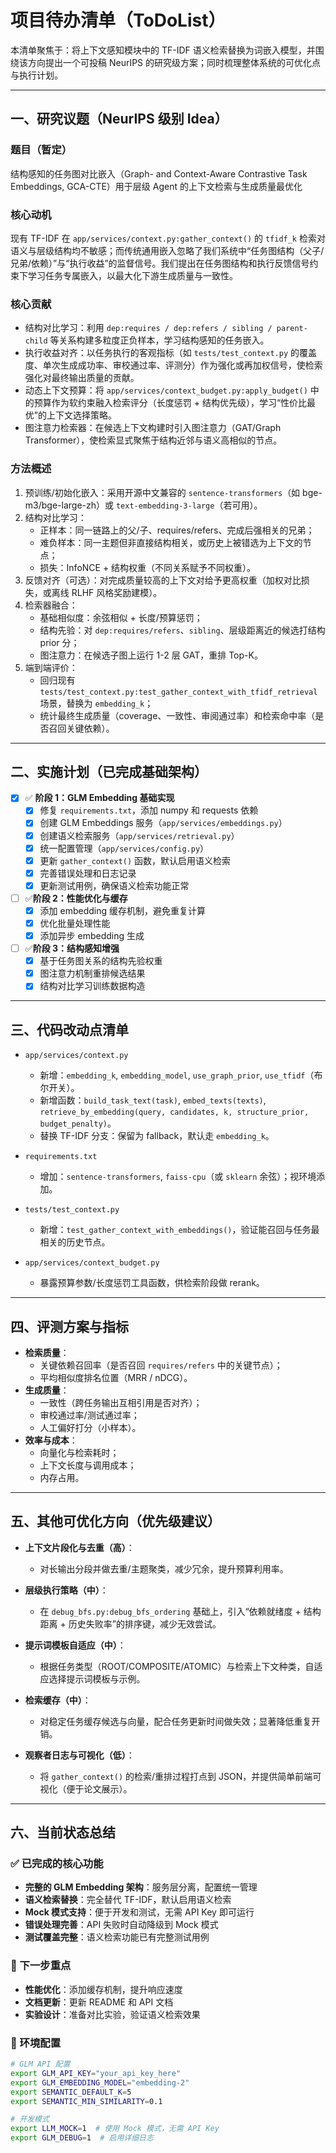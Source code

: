 # 项目待办清单（ToDoList）

本清单聚焦于：将上下文感知模块中的 TF-IDF 语义检索替换为词嵌入模型，并围绕该方向提出一个可投稿 NeurIPS 的研究级方案；同时梳理整体系统的可优化点与执行计划。

---

## 一、研究议题（NeurIPS 级别 Idea）

### 题目（暂定）
结构感知的任务图对比嵌入（Graph- and Context-Aware Contrastive Task Embeddings, GCA-CTE）用于层级 Agent 的上下文检索与生成质量最优化

### 核心动机
现有 TF-IDF 在 `app/services/context.py:gather_context()` 的 `tfidf_k` 检索对语义与层级结构均不敏感；而传统通用嵌入忽略了我们系统中“任务图结构（父子/兄弟/依赖）”与“执行收益”的监督信号。我们提出在任务图结构和执行反馈信号约束下学习任务专属嵌入，以最大化下游生成质量与一致性。

### 核心贡献
- 结构对比学习：利用 `dep:requires / dep:refers / sibling / parent-child` 等关系构建多粒度正负样本，学习结构感知的任务嵌入。
- 执行收益对齐：以任务执行的客观指标（如 `tests/test_context.py` 的覆盖度、单次生成成功率、审校通过率、评测分）作为强化或再加权信号，使检索强化对最终输出质量的贡献。
- 动态上下文预算：将 `app/services/context_budget.py:apply_budget()` 中的预算作为软约束融入检索评分（长度惩罚 + 结构优先级），学习“性价比最优”的上下文选择策略。
- 图注意力检索器：在候选上下文构建时引入图注意力（GAT/Graph Transformer），使检索显式聚焦于结构近邻与语义高相似的节点。

### 方法概述
1) 预训练/初始化嵌入：采用开源中文兼容的 `sentence-transformers`（如 bge-m3/bge-large-zh）或 `text-embedding-3-large`（若可用）。
2) 结构对比学习：
   - 正样本：同一链路上的父/子、requires/refers、完成后强相关的兄弟；
   - 难负样本：同一主题但非直接结构相关，或历史上被错选为上下文的节点；
   - 损失：InfoNCE + 结构权重（不同关系赋予不同权重）。
3) 反馈对齐（可选）：对完成质量较高的上下文对给予更高权重（加权对比损失，或离线 RLHF 风格奖励建模）。
4) 检索器融合：
   - 基础相似度：余弦相似 + 长度/预算惩罚；
   - 结构先验：对 `dep:requires/refers`、`sibling`、层级距离近的候选打结构 prior 分；
   - 图注意力：在候选子图上运行 1-2 层 GAT，重排 Top-K。
5) 端到端评价：
   - 回归现有 `tests/test_context.py:test_gather_context_with_tfidf_retrieval` 场景，替换为 `embedding_k`；
   - 统计最终生成质量（coverage、一致性、审阅通过率）和检索命中率（是否召回关键依赖）。

---

## 二、实施计划（已完成基础架构）

- [x] ✅ **阶段 1：GLM Embedding 基础实现**
  - [x] 修复 `requirements.txt`，添加 numpy 和 requests 依赖
  - [x] 创建 GLM Embeddings 服务（`app/services/embeddings.py`）
  - [x] 创建语义检索服务（`app/services/retrieval.py`）
  - [x] 统一配置管理（`app/services/config.py`）
  - [x] 更新 `gather_context()` 函数，默认启用语义检索
  - [x] 完善错误处理和日志记录
  - [x] 更新测试用例，确保语义检索功能正常

- [ ] ✅**阶段 2：性能优化与缓存**
  - [X] 添加 embedding 缓存机制，避免重复计算
  - [x] 优化批量处理性能
  - [x] 添加异步 embedding 生成

- [ ] ✅**阶段 3：结构感知增强**
  - [x] 基于任务图关系的结构先验权重
  - [x] 图注意力机制重排候选结果
  - [x] 结构对比学习训练数据构造
---

## 三、代码改动点清单

- `app/services/context.py`
  - 新增：`embedding_k`, `embedding_model`, `use_graph_prior`, `use_tfidf`（布尔开关）。
  - 新增函数：`build_task_text(task)`, `embed_texts(texts)`, `retrieve_by_embedding(query, candidates, k, structure_prior, budget_penalty)`。
  - 替换 TF-IDF 分支：保留为 fallback，默认走 `embedding_k`。

- `requirements.txt`
  - 增加：`sentence-transformers`, `faiss-cpu`（或 `sklearn` 余弦）；视环境添加。

- `tests/test_context.py`
  - 新增：`test_gather_context_with_embeddings()`，验证能召回与任务最相关的历史节点。

- `app/services/context_budget.py`
  - 暴露预算参数/长度惩罚工具函数，供检索阶段做 rerank。

---

## 四、评测方案与指标

- __检索质量__：
  - 关键依赖召回率（是否召回 `requires/refers` 中的关键节点）；
  - 平均相似度排名位置（MRR / nDCG）。
- __生成质量__：
  - 一致性（跨任务输出互相引用是否对齐）；
  - 审校通过率/测试通过率；
  - 人工偏好打分（小样本）。
- __效率与成本__：
  - 向量化与检索耗时；
  - 上下文长度与调用成本；
  - 内存占用。

---

## 五、其他可优化方向（优先级建议）

- __上下文片段化与去重（高）__：
  - 对长输出分段并做去重/主题聚类，减少冗余，提升预算利用率。

- __层级执行策略（中）__：
  - 在 `debug_bfs.py:debug_bfs_ordering` 基础上，引入“依赖就绪度 + 结构距离 + 历史失败率”的排序键，减少无效尝试。

- __提示词模板自适应（中）__：
  - 根据任务类型（ROOT/COMPOSITE/ATOMIC）与检索上下文种类，自适应选择提示词模板与示例。

- __检索缓存（中）__：
  - 对稳定任务缓存候选与向量，配合任务更新时间做失效；显著降低重复开销。

- __观察者日志与可视化（低）__：
  - 将 `gather_context()` 的检索/重排过程打点到 JSON，并提供简单前端可视化（便于论文展示）。

---

## 六、当前状态总结

### ✅ 已完成的核心功能
- **完整的 GLM Embedding 架构**：服务层分离，配置统一管理
- **语义检索替换**：完全替代 TF-IDF，默认启用语义检索
- **Mock 模式支持**：便于开发和测试，无需 API Key 即可运行
- **错误处理完善**：API 失败时自动降级到 Mock 模式
- **测试覆盖完整**：语义检索功能已有完整测试用例

### 🎯 下一步重点
- **性能优化**：添加缓存机制，提升响应速度
- **文档更新**：更新 README 和 API 文档
- **实验设计**：准备对比实验，验证语义检索效果

### 🔧 环境配置
```bash
# GLM API 配置
export GLM_API_KEY="your_api_key_here"
export GLM_EMBEDDING_MODEL="embedding-2"
export SEMANTIC_DEFAULT_K=5
export SEMANTIC_MIN_SIMILARITY=0.1

# 开发模式
export LLM_MOCK=1  # 使用 Mock 模式，无需 API Key
export GLM_DEBUG=1  # 启用详细日志
```

